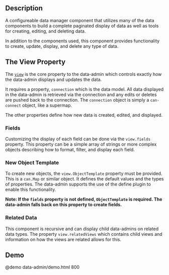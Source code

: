 <!--
@module {can.Component} data-admin <data-admin />
@parent spectre.components
@outline 3
-->

## Description

A configureable data manager component that utilizes many of the data
components to build a complete paginated display of data as well as tools for
creating, editing, and deleting data.

In addition to the components used, this component provides functionality to
create, update, display, and delete any type of data.

## The View Property

The [`view`](data-admin__ViewMap.html) is the core property to the
data-admin which controls exactly how the data-admin displays
and updates the data.

It requires a property, `connection` which is the data model. All data displayed in the data-admin is retrieved via the connection and any edits or deletes are pushed back to the connection. The `connection` object is simply a `can-connect`
object, like a supermap.

The other properties define how new data is created, edited, and displayed.

### Fields

Customizing the display of each field can be done via the `view.fields` property.
This property can be a simple array of strings or more complex objects describing
how to format, filter, and display each field.

### New Object Template

To create new objects, the `view.ObjectTemplate` property must be provided.
This is a `can.Map` or similar object. It defines the default values
and the types of properties. The data-admin supports the use of the define
plugin to enable this functionality.

**Note: If the `fields` property is not defined, `ObjectTemplate` is required.
The data-admin falls back on this property to create fields.**

### Related Data

This component is recursive and can display child data-admins on related data
types. The property `view.relatedViews` which contains child views and information
on how the views are related allows for this.

## Demo

@demo data-admin/demo.html 800
